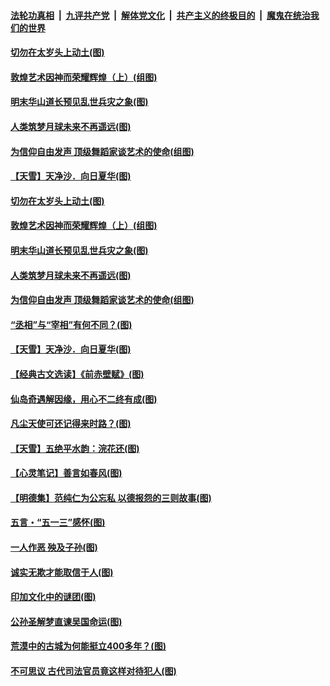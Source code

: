

####  [法轮功真相](../../../../basic/blob/master/README.md?t=05162131) &nbsp;|&nbsp; [九评共产党](../../../../9ping.md/blob/master/README.md?t=05162131) &nbsp;|&nbsp; [解体党文化](../../../../jtdwh.md/blob/master/README.md?t=05162131)  &nbsp;|&nbsp; [共产主义的终极目的](../../../../gczydzjmd.md/blob/master/README.md?t=05162131) &nbsp;|&nbsp; [魔鬼在统治我们的世界](../../../../mgztzwmdsj.md/blob/master/README.md?t=05162131) 

#### [切勿在太岁头上动土(图)](../pages/p7/932649.md?t=05162131) 

#### [敦煌艺术因神而荣耀辉煌（上）(组图)](../pages/p7/931718.md?t=05162131) 

#### [明末华山道长预见乱世兵灾之象(图)](../pages/p7/933355.md?t=05162131) 

#### [人类筑梦月球未来不再遥远(图)](../pages/p7/932774.md?t=05162131) 

#### [为信仰自由发声 顶级舞蹈家谈艺术的使命(组图)](../pages/p7/933219.md?t=05162131) 

#### [【天雪】天净沙．向日夏华(图)](../pages/p7/933149.md?t=05162131) 

#### [切勿在太岁头上动土(图)](../pages/p7/932649.md?t=05162131) 

#### [敦煌艺术因神而荣耀辉煌（上）(组图)](../pages/p7/931718.md?t=05162131) 

#### [明末华山道长预见乱世兵灾之象(图)](../pages/p7/933355.md?t=05162131) 

#### [人类筑梦月球未来不再遥远(图)](../pages/p7/932774.md?t=05162131) 

#### [为信仰自由发声 顶级舞蹈家谈艺术的使命(组图)](../pages/p7/933219.md?t=05162131) 

#### [“丞相”与“宰相”有何不同？(图)](../pages/p7/933240.md?t=05162131) 

#### [【天雪】天净沙．向日夏华(图)](../pages/p7/933149.md?t=05162131) 

#### [【经典古文选读】《前赤壁赋》(图)](../pages/p7/933138.md?t=05162131) 

#### [仙岛奇遇解因缘，用心不二终有成(图)](../pages/p7/932773.md?t=05162131) 

#### [凡尘天使可还记得来时路？(图)](../pages/p7/932647.md?t=05162131) 

#### [【天雪】五绝平水韵：浣花还(图)](../pages/p7/933146.md?t=05162131) 

#### [【心灵笔记】善言如春风(图)](../pages/p7/933027.md?t=05162131) 

#### [【明德集】范纯仁为公忘私 以德报怨的三则故事(图)](../pages/p7/932646.md?t=05162131) 

#### [五言・“五一三”感怀(图)](../pages/p7/932921.md?t=05162131) 

#### [一人作恶 殃及子孙(图)](../pages/p7/933003.md?t=05162131) 

#### [诚实无欺才能取信于人(图)](../pages/p7/932432.md?t=05162131) 

#### [印加文化中的谜团(图)](../pages/p7/932882.md?t=05162131) 

#### [公孙圣解梦直谏吴国命运(图)](../pages/p7/932739.md?t=05162131) 

#### [荒漠中的古城为何能挺立400多年？(图)](../pages/p7/932877.md?t=05162131) 

#### [不可思议 古代司法官员竟这样对待犯人(图)](../pages/p7/932781.md?t=05162131) 

